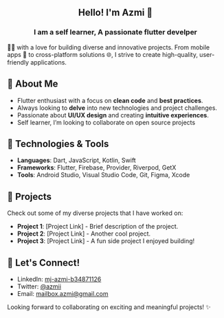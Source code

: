 <h2 align="center"> Hello! I'm Azmi 👋 </h2>
<h3 align="center"> I am a self learner, A passionate flutter develper </h3>
   

👨‍💻 with a love for building diverse and innovative projects. From mobile apps 📱 to cross-platform solutions 🌐, I strive to create high-quality, user-friendly applications.

## 🚀 About Me
- Flutter enthusiast with a focus on **clean code** and **best practices**.
- Always looking to **delve** into new technologies and project challenges.
- Passionate about **UI/UX design** and creating **intuitive experiences**.
- Self learner, I’m looking to collaborate on open source projects

## 🔧 Technologies & Tools
- **Languages**: Dart, JavaScript, Kotlin, Swift
- **Frameworks**: Flutter, Firebase, Provider, Riverpod, GetX
- **Tools**: Android Studio, Visual Studio Code, Git, Figma, Xcode

## 🌟 Projects
Check out some of my diverse projects that I have worked on:

- **Project 1**: [Project Link] - Brief description of the project.
- **Project 2**: [Project Link] - Another cool project.
- **Project 3**: [Project Link] - A fun side project I enjoyed building!

## 💬 Let's Connect!
- LinkedIn: [mj-azmi-b34871126](https://www.linkedin.com/in/mj-azmi-b34871126/)
- Twitter: [@azmii](https://x.com/_aazmii)
- Email: [mailbox.azmi@gmail.com](mailbox.azmi@gmail.com)

Looking forward to collaborating on exciting and meaningful projects! ✨


